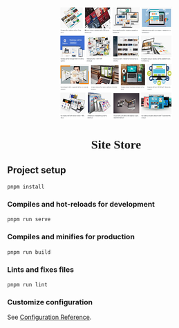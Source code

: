 <link href="https://fonts.googleapis.com/css2?family=Modak&display=swap" rel="stylesheet">
<p align="center">
    <img height="260" width="260" src="sites2.png">
  <h1 style="font-family: 'Modak', cursive;" align="center">Site Store</h1>
</p>

## Project setup
```
pnpm install
```

### Compiles and hot-reloads for development
```
pnpm run serve
```

### Compiles and minifies for production
```
pnpm run build
```

### Lints and fixes files
```
pnpm run lint
```

### Customize configuration
See [Configuration Reference](https://cli.vuejs.org/config/).
